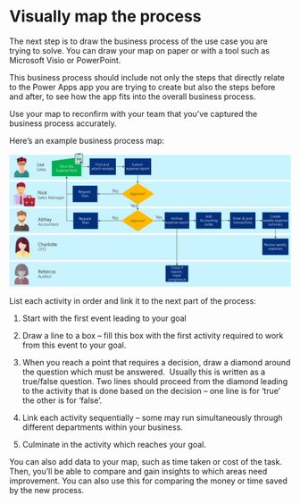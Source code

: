 Visually map the process
========================

The next step is to draw the business process of the use case you are trying to
solve. You can draw your map on paper or with a tool such as Microsoft Visio or
PowerPoint.

This business process should include not only the steps that directly relate to
the Power Apps app you are trying to create but also the steps before and after,
to see how the app fits into the overall business process.

Use your map to reconfirm with your team that you’ve captured the business
process accurately.

Here’s an example business process map:

![Example business process flowchart showing the steps of filling in the expense report, getting it approved, entering the data into the accounting system, and creating reports.](media/0605a427e0f673493ea5fc96cfd63edf.png)

List each activity in order and link it to the next part of the process​:

1.  Start with the first event leading to your goal

2.  Draw a line to a box – fill this box with the first activity required to
    work from this event to your goal​.

3.  When you reach a point that requires a decision, draw a diamond around the
    question which must be answered.  Usually this is written as a true/false
    question. Two lines should proceed from the diamond leading to the activity
    that is done based on the decision – one line is for ‘true’ the other is for
    ‘false’.​

4.  Link each activity sequentially – some may run simultaneously through
    different departments within your business​.

5.  Culminate in the activity which reaches your goal. ​

You can also add data to your map, such as time taken or cost of the task. Then,
you’ll be able to compare and gain insights to which areas need improvement. You
can also use this for comparing the money or time saved by the new process.
